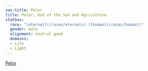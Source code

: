 ```yaml
---
nav-title: Pelor
title: Pelor, God of the Sun and Agriculture
statbox:
  race: "[eternal](/races/eternals) ([human](/races/human))"
  gender: male
  alignment: neutral good
  domains:
  - Life
  - Light
---
```


[Pelor](https://en.wikipedia.org/wiki/Pelor)
